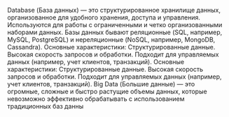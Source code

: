 Database (База данных) — это структурированное хранилище данных, организованное для удобного хранения, доступа и управления. Используются для работы с ограниченными и четко организованными наборами данных.
Базы данных бывают реляционные (SQL, например, MySQL, PostgreSQL) и нереляционные (NoSQL, например, MongoDB, Cassandra).
Основные характеристики:
Структурированные данные.
Высокая скорость запросов и обработки.
Подходит для управляемых данных (например, учет клиентов, транзакций).
Основные характеристики:
Структурированные данные.
Высокая скорость запросов и обработки.
Подходит для управляемых данных (например, учет клиентов, транзакций).
Big Data (Большие данные) — это огромные, сложные и быстро растущие объемы данных, которые невозможно эффективно обрабатывать с использованием традиционных баз данны
